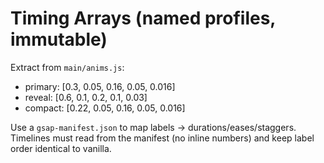 # Timing Arrays (named profiles, immutable)
Extract from `main/anims.js`:
- primary: [0.3, 0.05, 0.16, 0.05, 0.016]
- reveal:  [0.6, 0.1, 0.2, 0.1, 0.03]
- compact: [0.22, 0.05, 0.16, 0.05, 0.016]

Use a `gsap-manifest.json` to map labels → durations/eases/staggers.
Timelines must read from the manifest (no inline numbers) and keep label order identical to vanilla.